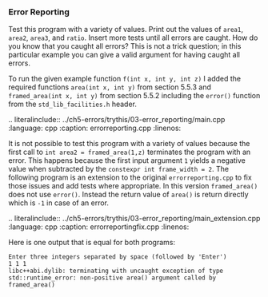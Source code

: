 ### Error Reporting

Test this program with a variety of values. Print out the values of `area1`, `area2`,
`area3`, and `ratio`. Insert more tests until all errors are caught. How do you know that
you caught all errors? This is not a trick question; in this particular example you can
give a valid argument for having caught all errors.

To run the given example function `f(int x, int y, int z)` I added the required functions `area(int x, int y)` from section 5.5.3 and `framed_area(int x, int y)` from section 5.5.2 including the `error()` function from the `std_lib_facilities.h` header.

.. literalinclude:: ../ch5-errors/trythis/03-error_reporting/main.cpp
   :language: cpp
   :caption: errorreporting.cpp
   :linenos:

It is not possible to test this program with a variety of values because the first call to `int area2 = framed_area(1,z)` terminates the program with an error. This happens because the first input argument `1` yields a negative value when subtracted by the `constexpr int frame_width = 2`. The following program is an extension to the original `errorreporting.cpp` to fix those issues and add tests where appropriate. In this version `framed_area()` does not use `error()`. 
Instead the return value of `area()` is return directly which is `-1` in case of an error. 

.. literalinclude:: ../ch5-errors/trythis/03-error_reporting/main_extension.cpp
   :language: cpp
   :caption: errorreportingfix.cpp
   :linenos:


Here is one output that is equal for both programs:

```
Enter three integers separated by space (followed by 'Enter')
1 1 1
libc++abi.dylib: terminating with uncaught exception of type std::runtime_error: non-positive area() argument called by framed_area()
```

